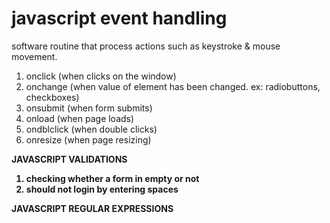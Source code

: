 # javascript event handling 
software routine that process actions such as keystroke & mouse movement. 
1. onclick (when clicks on the window)
2. onchange (when value of element has been changed. ex: radiobuttons, checkboxes)
3. onsubmit (when form submits)
4. onload (when page loads)
5. ondblclick (when double clicks)
6. onresize (when page resizing)

<strong> JAVASCRIPT VALIDATIONS <strong>
1. checking whether a form in empty or not
2. should not login by entering spaces

<strong> JAVASCRIPT REGULAR EXPRESSIONS <strong>